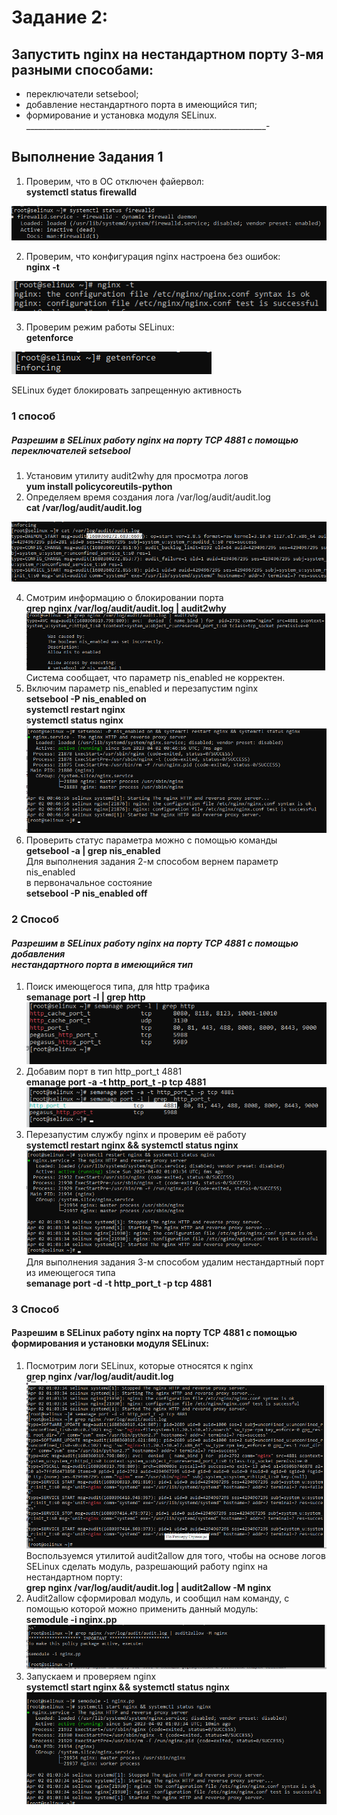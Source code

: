 # **Задание 2:**
## **Запустить nginx на нестандартном порту 3-мя разными способами:**
- переключатели setsebool;
- добавление нестандартного порта в имеющийся тип;
- формирование и установка модуля SELinux.
____________________________________________________________-
## **Выполнение Задания 1**
1. Проверим, что в ОС отключен файервол: <br>
**systemctl status firewalld**

![img](images/1status%20firewall.png)

2. Проверим, что конфигурация nginx настроена без ошибок: <br>
**nginx -t**

![img](images/2check%20nginx.png)

3. Проверим режим работы SELinux: <br>
 **getenforce**
 
 ![img](images/3check%20selinux.png) <br>

SELinux будет блокировать запрещенную активность
### **1 способ**
##### *Разрешим в SELinux работу nginx на порту TCP 4881 c помощью переключателей setsebool* 
1. Установим утилиту audit2why для просмотра логов <br>
**yum install policycoreutils-python**
2. Определяем время создания лога /var/log/audit/audit.log<br>
**cat /var/log/audit/audit.log**

![img](images/4time%20log.png)

4. Смотрим информацию о блокировании порта <br>
**grep nginx /var/log/audit/audit.log | audit2why**<br>
![img](images/5%20log.png)
Система сообщает, что параметр nis_enabled не корректен. 
5. Включим параметр nis_enabled и перезапустим nginx<br>
**setsebool -P nis_enabled on**<br>
**systemctl restart nginx**<br>
**systemctl status nginx**<br>
![img](images/6setsebool.png)
6. Проверить статус параметра можно с помощью команды <br>
**getsebool -a | grep nis_enabled**<br>
Для выполнения задания 2-м способом вернем параметр nis_enabled <br>
в первоначальное состояние <br>
**setsebool -P nis_enabled off**<br>
### **2 Способ**
#### *Разрешим в SELinux работу nginx на порту TCP 4881 c помощью добавления <br> нестандартного порта в имеющийся тип*
1. Поиск имеющегося типа, для http трафика <br>
**semanage port -l | grep http**<br>
![img](images/8%20semanage%20port.png)<br>
2. Добавим порт в тип http_port_t 4881 <br>
**emanage port -a -t http_port_t -p tcp 4881**<br>
![img](images/9%20hhtpt%20port%204881.png)<br>
3. Перезапустим службу nginx и проверим её работу <br>
**systemctl restart nginx && systemctl status nginx** <br>
![img](images/10%20nginx%20active.png)<br>
Для выполнения задания 3-м способом удалим нестандартный порт из имеющегося типа <br>
**semanage port -d -t http_port_t -p tcp 4881**
### **3 Способ**
#### **Разрешим в SELinux работу nginx на порту TCP 4881 c помощью формирования и установки модуля SELinux:**
1. Посмотрим логи SELinux, которые относятся к nginx <br>
**grep nginx /var/log/audit/audit.log** <br>
![img](images/11audit.log%20nginx.png)<br>
   Воспользуемся утилитой audit2allow для того, чтобы на основе логов SELinux сделать модуль, разрешающий работу nginx на нестандартном порту:<br>
**grep nginx /var/log/audit/audit.log | audit2allow -M nginx** <br>
2.  Audit2allow сформировал модуль, и сообщил нам команду, с помощью которой можно применить данный модуль: <br>
**semodule -i nginx.pp** <br>
![img](images/12%20audit2allow.png)<br>
3.  Запускаем и проверяем  nginx <br>
**systemctl start nginx && systemctl status nginx** <br>
![img](images/12semodule%20nginx.png) <br>


